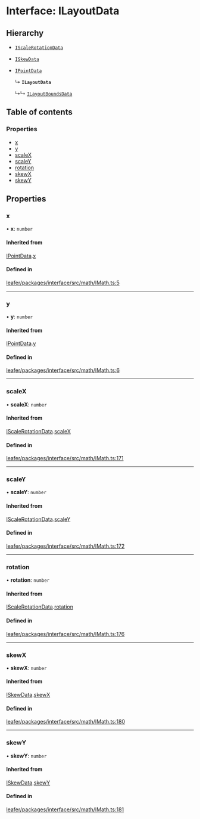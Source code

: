 # Interface: ILayoutData

## Hierarchy

- [`IScaleRotationData`](IScaleRotationData.md)

- [`ISkewData`](ISkewData.md)

- [`IPointData`](IPointData.md)

  ↳ **`ILayoutData`**

  ↳↳ [`ILayoutBoundsData`](ILayoutBoundsData.md)

## Table of contents

### Properties

- [x](ILayoutData.md#x)
- [y](ILayoutData.md#y)
- [scaleX](ILayoutData.md#scalex)
- [scaleY](ILayoutData.md#scaley)
- [rotation](ILayoutData.md#rotation)
- [skewX](ILayoutData.md#skewx)
- [skewY](ILayoutData.md#skewy)

## Properties

### x

• **x**: `number`

#### Inherited from

[IPointData](IPointData.md).[x](IPointData.md#x)

#### Defined in

[leafer/packages/interface/src/math/IMath.ts:5](https://github.com/leaferjs/leafer/blob/fd13609/packages/interface/src/math/IMath.ts#L5)

___

### y

• **y**: `number`

#### Inherited from

[IPointData](IPointData.md).[y](IPointData.md#y)

#### Defined in

[leafer/packages/interface/src/math/IMath.ts:6](https://github.com/leaferjs/leafer/blob/fd13609/packages/interface/src/math/IMath.ts#L6)

___

### scaleX

• **scaleX**: `number`

#### Inherited from

[IScaleRotationData](IScaleRotationData.md).[scaleX](IScaleRotationData.md#scalex)

#### Defined in

[leafer/packages/interface/src/math/IMath.ts:171](https://github.com/leaferjs/leafer/blob/fd13609/packages/interface/src/math/IMath.ts#L171)

___

### scaleY

• **scaleY**: `number`

#### Inherited from

[IScaleRotationData](IScaleRotationData.md).[scaleY](IScaleRotationData.md#scaley)

#### Defined in

[leafer/packages/interface/src/math/IMath.ts:172](https://github.com/leaferjs/leafer/blob/fd13609/packages/interface/src/math/IMath.ts#L172)

___

### rotation

• **rotation**: `number`

#### Inherited from

[IScaleRotationData](IScaleRotationData.md).[rotation](IScaleRotationData.md#rotation)

#### Defined in

[leafer/packages/interface/src/math/IMath.ts:176](https://github.com/leaferjs/leafer/blob/fd13609/packages/interface/src/math/IMath.ts#L176)

___

### skewX

• **skewX**: `number`

#### Inherited from

[ISkewData](ISkewData.md).[skewX](ISkewData.md#skewx)

#### Defined in

[leafer/packages/interface/src/math/IMath.ts:180](https://github.com/leaferjs/leafer/blob/fd13609/packages/interface/src/math/IMath.ts#L180)

___

### skewY

• **skewY**: `number`

#### Inherited from

[ISkewData](ISkewData.md).[skewY](ISkewData.md#skewy)

#### Defined in

[leafer/packages/interface/src/math/IMath.ts:181](https://github.com/leaferjs/leafer/blob/fd13609/packages/interface/src/math/IMath.ts#L181)
